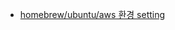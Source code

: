 - [homebrew/ubuntu/aws 환경 setting](https://dguackr-my.sharepoint.com/:b:/g/personal/nyk3127_dgu_ac_kr/EfT8ffbNeQJJnCJq7_jxLSIBRgTEnAMlKgu_dcMUrz2A7g?e=hJqmAU)
<!--stackedit_data:
eyJoaXN0b3J5IjpbLTE3NDQ5MDEyNDZdfQ==
-->